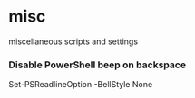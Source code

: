 # misc
miscellaneous scripts and settings

### Disable PowerShell beep on backspace
Set-PSReadlineOption -BellStyle None
